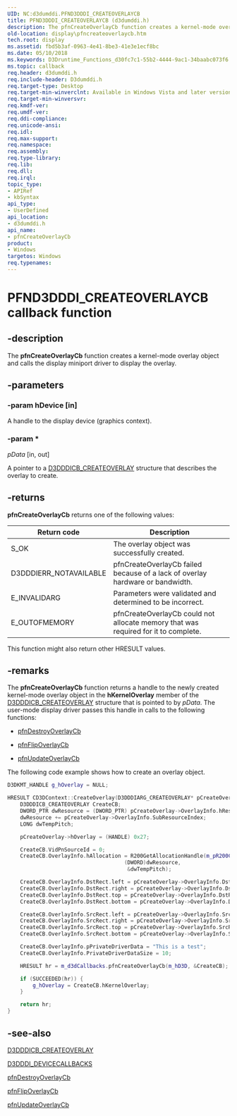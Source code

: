 ```yaml
---
UID: NC:d3dumddi.PFND3DDDI_CREATEOVERLAYCB
title: PFND3DDDI_CREATEOVERLAYCB (d3dumddi.h)
description: The pfnCreateOverlayCb function creates a kernel-mode overlay object and calls the display miniport driver to display the overlay.
old-location: display\pfncreateoverlaycb.htm
tech.root: display
ms.assetid: fbd5b3af-0963-4e41-8be3-41e3e1ecf8bc
ms.date: 05/10/2018
ms.keywords: D3Druntime_Functions_d30fc7c1-55b2-4444-9ac1-34baabc073f6.xml, PFND3DDDI_CREATEOVERLAYCB, PFND3DDDI_CREATEOVERLAYCB callback, d3dumddi/pfnCreateOverlayCb, display.pfncreateoverlaycb, pfnCreateOverlayCb, pfnCreateOverlayCb callback function [Display Devices]
ms.topic: callback
req.header: d3dumddi.h
req.include-header: D3dumddi.h
req.target-type: Desktop
req.target-min-winverclnt: Available in Windows Vista and later versions of the Windows operating systems.
req.target-min-winversvr: 
req.kmdf-ver: 
req.umdf-ver: 
req.ddi-compliance: 
req.unicode-ansi: 
req.idl: 
req.max-support: 
req.namespace: 
req.assembly: 
req.type-library: 
req.lib: 
req.dll: 
req.irql: 
topic_type:
- APIRef
- kbSyntax
api_type:
- UserDefined
api_location:
- d3dumddi.h
api_name:
- pfnCreateOverlayCb
product:
- Windows
targetos: Windows
req.typenames: 
---
```


# PFND3DDDI_CREATEOVERLAYCB callback function


## -description


The <b>pfnCreateOverlayCb</b> function creates a kernel-mode overlay object and calls the display miniport driver to display the overlay.


## -parameters


### -param hDevice [in]

A handle to the display device (graphics context).


### -param *

*pData* [in, out]

A pointer to a <a href="https://docs.microsoft.com/windows-hardware/drivers/ddi/content/d3dumddi/ns-d3dumddi-_d3dddicb_createoverlay">D3DDDICB_CREATEOVERLAY</a> structure that describes the overlay to create.


## -returns

<b>pfnCreateOverlayCb</b> returns one of the following values:

|Return code|Description|
|--- |--- |
|S_OK|The overlay object was successfully created.|
|D3DDDIERR_NOTAVAILABLE|pfnCreateOverlayCb failed because of a lack of overlay hardware or bandwidth.|
|E_INVALIDARG|Parameters were validated and determined to be incorrect.|
|E_OUTOFMEMORY|pfnCreateOverlayCb could not allocate memory that was required for it to complete.|

This function might also return other HRESULT values.




## -remarks



The <b>pfnCreateOverlayCb</b> function returns a handle to the newly created kernel-mode overlay object in the <b>hKernelOverlay</b> member of the <a href="https://docs.microsoft.com/windows-hardware/drivers/ddi/content/d3dumddi/ns-d3dumddi-_d3dddicb_createoverlay">D3DDDICB_CREATEOVERLAY</a> structure that is pointed to by <i>pData</i>. The user-mode display driver passes this handle in calls to the following functions:

<ul>
<li>

<a href="https://docs.microsoft.com/windows-hardware/drivers/ddi/content/d3dumddi/nc-d3dumddi-pfnd3dddi_destroyoverlaycb">pfnDestroyOverlayCb</a>


</li>
<li>

<a href="https://docs.microsoft.com/windows-hardware/drivers/ddi/content/d3dumddi/nc-d3dumddi-pfnd3dddi_flipoverlaycb">pfnFlipOverlayCb</a>


</li>
<li>

<a href="https://docs.microsoft.com/windows-hardware/drivers/ddi/content/d3dumddi/nc-d3dumddi-pfnd3dddi_updateoverlaycb">pfnUpdateOverlayCb</a>


</li>
</ul>
The following code example shows how to create an overlay object.

```cpp
D3DKMT_HANDLE g_hOverlay = NULL;

HRESULT CD3DContext::CreateOverlay(D3DDDIARG_CREATEOVERLAY* pCreateOverlay) {
    D3DDDICB_CREATEOVERLAY CreateCB;
    DWORD_PTR dwResource = (DWORD_PTR) pCreateOverlay->OverlayInfo.hResource;
    dwResource += pCreateOverlay->OverlayInfo.SubResourceIndex;
    LONG dwTempPitch;

    pCreateOverlay->hOverlay = (HANDLE) 0x27;

    CreateCB.VidPnSourceId = 0;
    CreateCB.OverlayInfo.hAllocation = R200GetAllocationHandle(m_pR200Ctx,
                                     (DWORD)dwResource,
                                      &dwTempPitch);

    CreateCB.OverlayInfo.DstRect.left = pCreateOverlay->OverlayInfo.DstRect.left;
    CreateCB.OverlayInfo.DstRect.right = pCreateOverlay->OverlayInfo.DstRect.right;
    CreateCB.OverlayInfo.DstRect.top = pCreateOverlay->OverlayInfo.DstRect.top;
    CreateCB.OverlayInfo.DstRect.bottom = pCreateOverlay->OverlayInfo.DstRect.bottom;

    CreateCB.OverlayInfo.SrcRect.left = pCreateOverlay->OverlayInfo.SrcRect.left;
    CreateCB.OverlayInfo.SrcRect.right = pCreateOverlay->OverlayInfo.SrcRect.right;
    CreateCB.OverlayInfo.SrcRect.top = pCreateOverlay->OverlayInfo.SrcRect.top;
    CreateCB.OverlayInfo.SrcRect.bottom = pCreateOverlay->OverlayInfo.SrcRect.bottom;

    CreateCB.OverlayInfo.pPrivateDriverData = "This is a test";
    CreateCB.OverlayInfo.PrivateDriverDataSize = 10;

    HRESULT hr = m_d3dCallbacks.pfnCreateOverlayCb(m_hD3D, &CreateCB);

    if (SUCCEEDED(hr)) {
        g_hOverlay = CreateCB.hKernelOverlay;
    }

    return hr;
}
```


## -see-also




<a href="https://docs.microsoft.com/windows-hardware/drivers/ddi/content/d3dumddi/ns-d3dumddi-_d3dddicb_createoverlay">D3DDDICB_CREATEOVERLAY</a>



<a href="https://docs.microsoft.com/windows-hardware/drivers/ddi/content/d3dumddi/ns-d3dumddi-_d3dddi_devicecallbacks">D3DDDI_DEVICECALLBACKS</a>



<a href="https://docs.microsoft.com/windows-hardware/drivers/ddi/content/d3dumddi/nc-d3dumddi-pfnd3dddi_destroyoverlaycb">pfnDestroyOverlayCb</a>



<a href="https://docs.microsoft.com/windows-hardware/drivers/ddi/content/d3dumddi/nc-d3dumddi-pfnd3dddi_flipoverlaycb">pfnFlipOverlayCb</a>



<a href="https://docs.microsoft.com/windows-hardware/drivers/ddi/content/d3dumddi/nc-d3dumddi-pfnd3dddi_updateoverlaycb">pfnUpdateOverlayCb</a>
 

 

